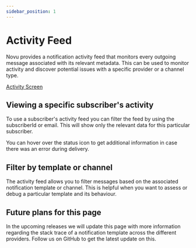 ```yaml
---
sidebar_position: 1
---
```


# Activity Feed

Novu provides a notification activity feed that monitors every outgoing message associated with its relevant metadata.
This can be used to monitor activity and discover potential issues with a specific provider or a channel type.

[Activity Screen](/img/activity.png)

## Viewing a specific subscriber's activity

To use a subscriber's activity feed you can filter the feed by using the subscriberId or email. This will show only the relevant data for this particular subscriber.

You can hover over the status icon to get additional information in case there was an error during delivery.

## Filter by template or channel

The activity feed allows you to filter messages based on the associated notification template or channel. This is helpful when you want to assess or debug a particular template and its behaviour.

## Future plans for this page

In the upcoming releases we will update this page with more information regarding the stack trace of a notification template across the different providers. Follow us on GitHub to get the latest update on this.
